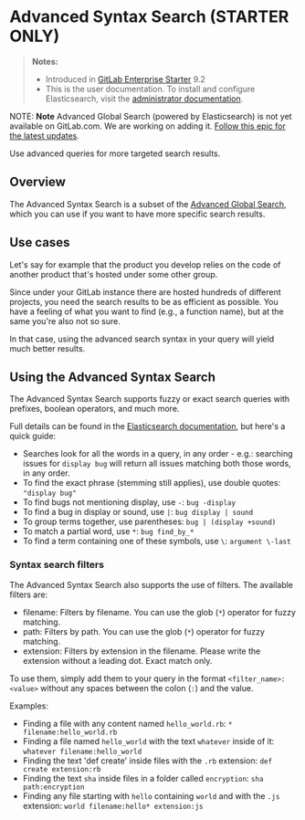 # Advanced Syntax Search **(STARTER ONLY)**

> **Notes:**
> - Introduced in [GitLab Enterprise Starter][ee] 9.2
> - This is the user documentation. To install and configure Elasticsearch,
>   visit the [administrator documentation](../../integration/elasticsearch.md).

NOTE: **Note**
Advanced Global Search (powered by Elasticsearch) is not yet available on GitLab.com. We are working on adding it. [Follow this epic for the latest updates](https://gitlab.com/groups/gitlab-org/-/epics/153).

Use advanced queries for more targeted search results.

## Overview

The Advanced Syntax Search is a subset of the
[Advanced Global Search](advanced_global_search.md), which you can use if you
want to have more specific search results.

## Use cases

Let's say for example that the product you develop relies on the code of another
product that's hosted under some other group.

Since under your GitLab instance there are hosted hundreds of different projects,
you need the search results to be as efficient as possible. You have a feeling
of what you want to find (e.g., a function name), but at the same you're also
not so sure.

In that case, using the advanced search syntax in your query will yield much
better results.

## Using the Advanced Syntax Search

The Advanced Syntax Search supports fuzzy or exact search queries with prefixes,
boolean operators, and much more.

Full details can be found in the [Elasticsearch documentation][elastic], but
here's a quick guide:

- Searches look for all the words in a query, in any order - e.g.: searching
  issues for `display bug` will return all issues matching both those words, in any order.
- To find the exact phrase (stemming still applies), use double quotes: `"display bug"`
- To find bugs not mentioning display, use `-`: `bug -display`
- To find a bug in display or sound, use `|`: `bug display | sound`
- To group terms together, use parentheses: `bug | (display +sound)`
- To match a partial word, use `*`: `bug find_by_*`
- To find a term containing one of these symbols, use `\`: `argument \-last`

### Syntax search filters

The Advanced Syntax Search also supports the use of filters. The available filters are:

 - filename: Filters by filename. You can use the glob (`*`) operator for fuzzy matching.
 - path: Filters by path. You can use the glob (`*`) operator for fuzzy matching.
 - extension: Filters by extension in the filename. Please write the extension without a leading dot. Exact match only.

To use them, simply add them to your query in the format `<filter_name>:<value>` without
 any spaces between the colon (`:`) and the value.

Examples:

- Finding a file with any content named `hello_world.rb`: `* filename:hello_world.rb`
- Finding a file named `hello_world` with the text `whatever` inside of it: `whatever filename:hello_world`
- Finding the text 'def create' inside files with the `.rb` extension: `def create extension:rb`
- Finding the text `sha` inside files in a folder called `encryption`: `sha path:encryption`
- Finding any file starting with `hello` containing `world` and with the `.js` extension: `world filename:hello* extension:js`

[ee]: https://about.gitlab.com/pricing/
[elastic]: https://www.elastic.co/guide/en/elasticsearch/reference/5.3/query-dsl-simple-query-string-query.html#_simple_query_string_syntax
